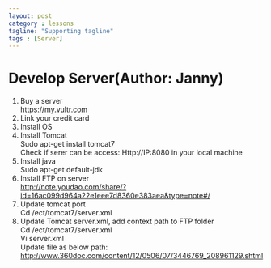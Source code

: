 ```yaml
---
layout: post
category : lessons
tagline: "Supporting tagline"
tags : [Server]
---
```


#   Develop Server(Author: Janny)    
1.	Buy a server        
    https://my.vultr.com
2.	Link your credit card 
3.	Install OS
4.	Install Tomcat  
    Sudo apt-get install tomcat7    
    Check if serer can be access: Http://IP:8080 in your local machine    
5.	Install java    
    Sudo apt-get default-jdk    
6.	Install FTP on server    
    http://note.youdao.com/share/?id=16ac099d964a22e1eee7d8360e383aea&type=note#/    
7.	Update tomcat port    
    Cd /ect/tomcat7/server.xml    
8.	Update Tomcat server.xml, add context path to FTP folder    
    Cd /ect/tomcat7/server.xml    
    Vi server.xml    
    Update file as below path:    
    http://www.360doc.com/content/12/0506/07/3446769_208961129.shtml    


